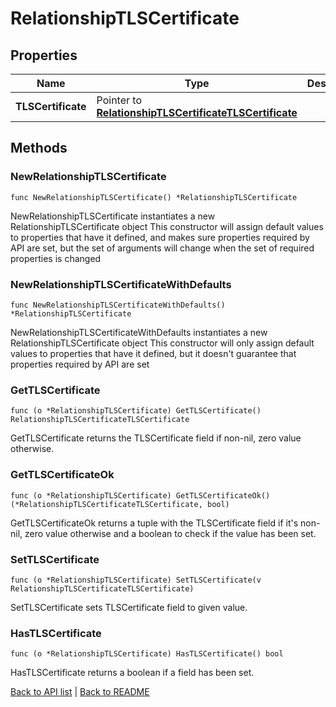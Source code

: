 # RelationshipTLSCertificate

## Properties

Name | Type | Description | Notes
------------ | ------------- | ------------- | -------------
**TLSCertificate** | Pointer to [**RelationshipTLSCertificateTLSCertificate**](RelationshipTLSCertificateTLSCertificate.md) |  | [optional] 

## Methods

### NewRelationshipTLSCertificate

`func NewRelationshipTLSCertificate() *RelationshipTLSCertificate`

NewRelationshipTLSCertificate instantiates a new RelationshipTLSCertificate object
This constructor will assign default values to properties that have it defined,
and makes sure properties required by API are set, but the set of arguments
will change when the set of required properties is changed

### NewRelationshipTLSCertificateWithDefaults

`func NewRelationshipTLSCertificateWithDefaults() *RelationshipTLSCertificate`

NewRelationshipTLSCertificateWithDefaults instantiates a new RelationshipTLSCertificate object
This constructor will only assign default values to properties that have it defined,
but it doesn't guarantee that properties required by API are set

### GetTLSCertificate

`func (o *RelationshipTLSCertificate) GetTLSCertificate() RelationshipTLSCertificateTLSCertificate`

GetTLSCertificate returns the TLSCertificate field if non-nil, zero value otherwise.

### GetTLSCertificateOk

`func (o *RelationshipTLSCertificate) GetTLSCertificateOk() (*RelationshipTLSCertificateTLSCertificate, bool)`

GetTLSCertificateOk returns a tuple with the TLSCertificate field if it's non-nil, zero value otherwise
and a boolean to check if the value has been set.

### SetTLSCertificate

`func (o *RelationshipTLSCertificate) SetTLSCertificate(v RelationshipTLSCertificateTLSCertificate)`

SetTLSCertificate sets TLSCertificate field to given value.

### HasTLSCertificate

`func (o *RelationshipTLSCertificate) HasTLSCertificate() bool`

HasTLSCertificate returns a boolean if a field has been set.


[Back to API list](../README.md#documentation-for-api-endpoints) | [Back to README](../README.md)
